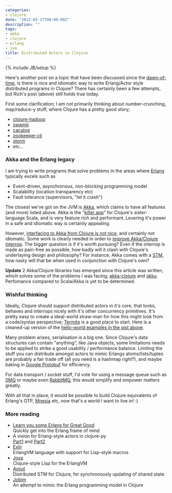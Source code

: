 ```yaml
---
categories:
- clojure
date: "2012-05-17T00:00:00Z"
description: ""
tags:
- akka
- clojure
- erlang
- jvm
title: Distributed Actors in Clojure
---
```

{% include JB/setup %}

Here's another post on a topic that have been discussed since the <a href="https://groups.google.com/d/msg/clojure/Kisk_-9dFjE/_2WxSxyd1SoJ">dawn-of-time</a>, is there is nice and idiomatic way to write Erlang/Actor style distributed programs in Clojure?&nbsp;There has certainly been a few attempts, but Rich's post (above) still holds true today.

First some clarification; I am not primarily thinking about number-crunching, map/reduce-y stuff, where Clojure has a pretty good story;

* [clojure-hadoop](https://github.com/stuartsierra/clojure-hadoop)
* [swamiji](https://github.com/amitrathore/swarmiji)
* [cacalog](https://github.com/nathanmarz/cascalog)
* [zookeeper-clj](https://github.com/liebke/zookeeper-clj)
* [storm](https://github.com/nathanmarz/storm)
* etc...

### Akka and the Erlang legacy
I am trying to write programs that solve problems in the areas where <a href="http://www.erlang.org/">Erlang</a> typically excels such as
* Event-driven, asynchronous, non-blocking programming model
* Scalability (location transparency etc)
* Fault tolerance (supervisors, "let it crash")

The closest we've got on the JVM is <a href="http://akka.io/">Akka</a>, which claims to have all features (and more) listed above. Akka is the "<a href="http://typesafe.com/stack">killer app</a>" for Clojure's sister-language Scala, and is very feature rich and performant. Levering it's power in a safe and idiomatic way is certainly appealing.

However, <a href="http://blog.darevay.com/2011/06/clojure-and-akka-a-match-made-in/">interfacing to Akka from Clojure is not nice</a>, and certainly not idiomatic. Some work is clearly needed in order to <a href="https://gist.github.com/2716711#file_commented_vision.clj">improve Akka/Clojure interrop</a>. The bigger question is if it's worth pursuing? Even if the interrop is made as pain-free as possible, how badly will it clash with Clojure's underlaying design and philosophy? For instance;&nbsp;Akka comes with a <a href="http://doc.akka.io/docs/akka/1.3.1/scala/stm.html">STM</a>, how nasty will that be when used in conjunction with Clojure's own?

**Update** 2 Akka/Clojure libraries has emerged since this article was written, which solves some of the problems I was facing; <a href="https://github.com/jasongustafson/akka-clojure">akka-clojure</a> and <a href="https://github.com/gaverhae/okku">okku</a>. Perfomance compared to Scala/Akka is yet to be determined.

### Wishful thinking
Ideally, Clojure should support distributed actors in it's core, that looks, behaves and interrops nicely with it's other concurrency primitives. It's pretty easy to create a ideal-world straw-man for how this might look from a code/syntax perspective; <a href="http://code.google.com/p/termite/">Termite</a>&nbsp;is a good place to start. Here is a cleaned-up version of the <a href="https://gist.github.com/2716711">hello-world examples in the gist above</a>.
<script src="https://gist.github.com/2716711.js?file=clojure-builtin-actor-vision.clj"> </script>

Many problem arises, serialisation is a big one. Since Clojure's data structures can contain "anything", like Java objects, some limitations needs to be applied to strike a good usability / performance balance. Limiting the stuff you can distribute amongst actors to mimic Erlangs atoms/lists/tuples are probably a fair trade off (all you need is a hashmap right?), and maybe baking in <a href="https://github.com/flatland/clojure-protobuf">Google Protobuf</a> for efficiency.

For data transport / socket stuff, I'd vote for using a message queue such as <a href="http://www.zeromq.org/">0MQ</a> or maybe even <a href="http://www.rabbitmq.com/">RabbitMQ</a>, this would simplify and empower matters greatly.

With all that in place, it would be possible to build Clojure equivalents of Erlang's OTP, <a href="http://www.erlang.org/doc/man/mnesia.html">Mnesia</a> etc, now that's a world I want to live in! :)

### More reading

<ul>
<li><a href="http://learnyousomeerlang.com/">Learn you some Erlang for Great Good</a><br />Quickly get into the Erlang frame of mind</li>
<li>A vision for Erlang-style actors in clojure-py<br /><a href="http://clojure-py.blogspot.co.uk/2012/04/clojure-py-and-distributed-concurrency.html">Part1</a> and <a href="http://clojure-py.blogspot.co.uk/2012/04/clojure-py-and-distributed-concurrency_18.html">Part2</a></li>
<li><a href="http://elixir-lang.org/">Exlir</a><br />ErlangVM language with support for Lisp-style macros</li>
<li><a href="http://joxa.org/">Joxa</a><br />Clojure-style Lisp for the ErlangVM</li>
<li><a href="http://avout.io/">Avout</a><br />Distributed STM for Clojure, for synchronously updating of shared state.</li>
<li><a href="https://github.com/antoniogarrote/jobim">Jobim</a> <br />An attempt to mimic the Erlang programming model in Clojure</li>
</ul>
